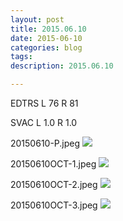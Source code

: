 ```yaml
---
layout: post
title: 2015.06.10
date: 2015-06-10
categories: blog
tags:
description: 2015.06.10

---
```


EDTRS L 76 R 81

SVAC L 1.0 R 1.0


20150610-P.jpeg
![](http://helphereyes.github.io/images/20150610-P.jpeg)

20150610OCT-1.jpeg
![](http://helphereyes.github.io/images/20150610OCT-1.jpeg)

20150610OCT-2.jpeg
![](http://helphereyes.github.io/images/20150610OCT-2.jpeg)

20150610OCT-3.jpeg
![](http://helphereyes.github.io/images/20150610OCT-3.jpeg)